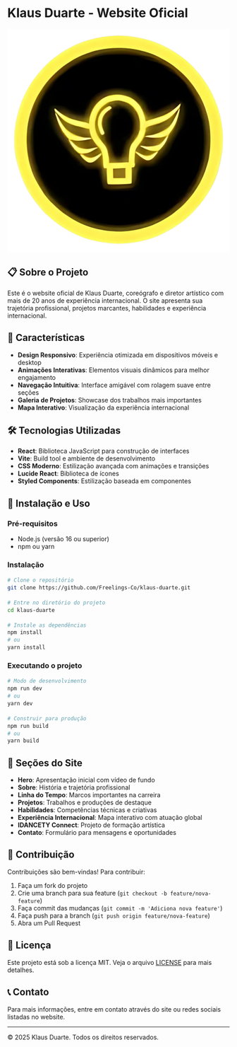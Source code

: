 # Klaus Duarte - Website Oficial

![Klaus Duarte Logo](./src/assets/logo.webp)

## 📋 Sobre o Projeto

Este é o website oficial de Klaus Duarte, coreógrafo e diretor artístico com mais de 20 anos de experiência internacional. O site apresenta sua trajetória profissional, projetos marcantes, habilidades e experiência internacional.

## 🚀 Características

- **Design Responsivo**: Experiência otimizada em dispositivos móveis e desktop
- **Animações Interativas**: Elementos visuais dinâmicos para melhor engajamento
- **Navegação Intuitiva**: Interface amigável com rolagem suave entre seções
- **Galeria de Projetos**: Showcase dos trabalhos mais importantes
- **Mapa Interativo**: Visualização da experiência internacional

## 🛠️ Tecnologias Utilizadas

- **React**: Biblioteca JavaScript para construção de interfaces
- **Vite**: Build tool e ambiente de desenvolvimento
- **CSS Moderno**: Estilização avançada com animações e transições
- **Lucide React**: Biblioteca de ícones
- **Styled Components**: Estilização baseada em componentes

## 🔧 Instalação e Uso

### Pré-requisitos

- Node.js (versão 16 ou superior)
- npm ou yarn

### Instalação

```bash
# Clone o repositório
git clone https://github.com/Freelings-Co/klaus-duarte.git

# Entre no diretório do projeto
cd klaus-duarte

# Instale as dependências
npm install
# ou
yarn install
```

### Executando o projeto

```bash
# Modo de desenvolvimento
npm run dev
# ou
yarn dev

# Construir para produção
npm run build
# ou
yarn build
```

## 📱 Seções do Site

- **Hero**: Apresentação inicial com vídeo de fundo
- **Sobre**: História e trajetória profissional
- **Linha do Tempo**: Marcos importantes na carreira
- **Projetos**: Trabalhos e produções de destaque
- **Habilidades**: Competências técnicas e criativas
- **Experiência Internacional**: Mapa interativo com atuação global
- **IDANCETY Connect**: Projeto de formação artística
- **Contato**: Formulário para mensagens e oportunidades

## 🤝 Contribuição

Contribuições são bem-vindas! Para contribuir:

1. Faça um fork do projeto
2. Crie uma branch para sua feature (`git checkout -b feature/nova-feature`)
3. Faça commit das mudanças (`git commit -m 'Adiciona nova feature'`)
4. Faça push para a branch (`git push origin feature/nova-feature`)
5. Abra um Pull Request

## 📄 Licença

Este projeto está sob a licença MIT. Veja o arquivo [LICENSE](LICENSE) para mais detalhes.

## 📞 Contato

Para mais informações, entre em contato através do site ou redes sociais listadas no website.

---

© 2025 Klaus Duarte. Todos os direitos reservados.
